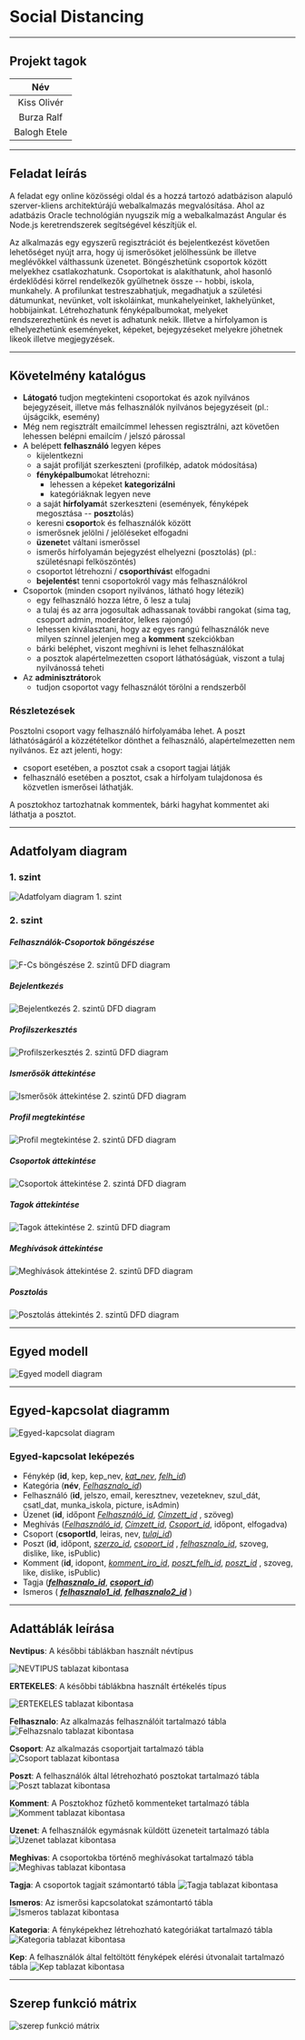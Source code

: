 # Social Distancing

---

## Projekt tagok

|     Név      |
| :----------: |
| Kiss Olivér  |
|  Burza Ralf  |
| Balogh Etele |

---

## Feladat leírás

A feladat egy online közösségi oldal és a hozzá tartozó adatbázison alapuló szerver-kliens architektúrájú webalkalmazás megvalósítása. Ahol az adatbázis Oracle technológián nyugszik míg a webalkalmazást Angular és Node.js keretrendszerek segítségével készítjük el.

Az alkalmazás egy egyszerű regisztrációt és bejelentkezést követően lehetőséget nyújt arra, hogy új ismerősöket jelölhessünk be illetve meglévőkkel válthassunk üzenetet. Böngészhetünk csoportok között melyekhez csatlakozhatunk. Csoportokat is alakíthatunk, ahol hasonló érdeklődési körrel rendelkezők gyűlhetnek össze -- hobbi, iskola, munkahely. A profilunkat testreszabhatjuk, megadhatjuk a születési dátumunkat, nevünket, volt iskoláinkat, munkahelyeinket, lakhelyünket, hobbijainkat. Létrehozhatunk fényképalbumokat, melyeket rendszerezhetünk és nevet is adhatunk nekik. Illetve a hírfolyamon is elhelyezhetünk eseményeket, képeket, bejegyzéseket melyekre jöhetnek likeok illetve megjegyzések.

---
## Követelmény katalógus

- **Látogató** tudjon megtekinteni csoportokat és azok nyilvános bejegyzéseit, illetve más felhasználók nyilvános bejegyzéseit (pl.: újságcikk, esemény)
- Még nem regisztrált emailcímmel lehessen regisztrálni, azt követően lehessen belépni emailcím / jelszó párossal
- A belépett **felhasználó** legyen képes
  - kijelentkezni
  - a saját profilját szerkeszteni (profilkép, adatok módosítása)
  - **fényképalbum**okat létrehozni:
    - lehessen a képeket **kategorizálni**
    - kategóriáknak legyen neve
  - a saját **hírfolyam**át szerkeszteni (események, fényképek megosztása -- **poszt**olás)
  - keresni **csoport**ok és felhasználók között
  - ismerősnek jelölni / jelöléseket elfogadni
  - **üzenet**et váltani ismerőssel
  - ismerős hírfolyamán bejegyzést elhelyezni (posztolás) (pl.: születésnapi felköszöntés)
  - csoportot létrehozni / **csoporthívás**t elfogadni
  - **bejelentés**t tenni csoportokról vagy más felhasználókrol
- Csoportok (minden csoport nyilvános, látható hogy létezik)
  - egy felhasználó hozza létre, ő lesz a tulaj
  - a tulaj és az arra jogosultak adhassanak további rangokat (sima tag, csoport admin, moderátor, lelkes rajongó)
  - lehessen kiválasztani, hogy az egyes rangú felhasználók neve milyen színnel jelenjen meg a **komment** szekciókban
  - bárki beléphet, viszont meghívni is lehet felhasználókat
  - a posztok alapértelmezetten csoport láthatóságúak, viszont a tulaj nyilvánossá teheti
- Az **adminisztrátor**ok
  - tudjon csoportot vagy felhasználót törölni a rendszerből

### Részletezések
Posztolni csoport vagy felhasználó hírfolyamába lehet. A poszt láthatóságáról a közzétételkor dönthet a felhasználó,
alapértelmezetten nem nyilvános. Ez azt jelenti, hogy:
- csoport esetében, a posztot csak a csoport tagjai látják
- felhasználó esetében a posztot, csak a hírfolyam tulajdonosa és közvetlen ismerősei láthatják.

A posztokhoz tartozhatnak kommentek, bárki hagyhat kommentet aki láthatja a posztot.

---

## Adatfolyam diagram

### 1. szint

![Adatfolyam diagram 1. szint](./dfd1.png)

### 2. szint
##### Felhasználók-Csoportok böngészése
![F-Cs böngészése 2. szintű DFD diagram](./dfd21.png)

##### Bejelentkezés
![Bejelentkezés 2. szintű DFD diagram](./dfd23.png)

##### Profilszerkesztés
![Profilszerkesztés 2. szintű DFD diagram](./dfd24.png)

##### Ismerősök áttekintése
![Ismerősök áttekintése 2. szintű DFD diagram](./dfd25.png)

##### Profil megtekintése
![Profil megtekintése 2. szintű DFD diagram](./dfd26.png)

##### Csoportok áttekintése
![Csoportok áttekintése 2. szintá DFD diagram](./dfd27.png)

##### Tagok áttekintése
![Tagok áttekintése 2. szintű DFD diagram](./dfd28.png)

##### Meghívások áttekintése
![Meghívások áttekintése 2. szintű DFD diagram](./dfd29.png)

##### Posztolás
![Posztolás áttekintés 2. szintű DFD diagram](./dfd211.png)


---

## Egyed modell

![Egyed modell diagram](./egyed.png)

---

## Egyed-kapcsolat diagramm
![Egyed-kapcsolat diagram](./ekSocialPlatform.png)



### Egyed-kapcsolat leképezés

- Fénykép (__id__, kep, kep_nev, <ins>*kat_nev*</ins>, <ins>*felh_id*</ins>)
- Kategória (__név__, <ins>*Felhasznalo\_id*</ins>)
- Felhasználó (__id__, jelszo, email, keresztnev, vezeteknev, szul_dát, csatl_dat, munka_iskola, picture, isAdmin)
- Üzenet (**id**, időpont <ins>*Felhasználó\_id*</ins>, <ins>*Címzett\_id*</ins> , szöveg)
- Meghívás (<ins>*Felhasználó\_id*</ins>, <ins>*Címzett\_id*</ins>, <ins>*Csoport\_id*</ins>, időpont, elfogadva)
- Csoport (__csoportId__, leiras, nev, <ins>*tulaj\_id*</ins>)
- Poszt (**id**, időpont, <ins>*szerzo_id*</ins>, <ins>*csoport_id*</ins> , <ins>*felhasznalo\_id*</ins>, szoveg, dislike, like, isPublic)
- Komment (**id**, idopont, <ins>*komment_iro_id*</ins>, <ins>*poszt\_felh\_id*</ins>, <ins>*poszt\_id*</ins> , szoveg, like, dislike, isPublic)
- Tagja (<ins>***felhasznalo\_id***</ins>, <ins>***csoport\_id***</ins>)
- Ismeros ( <ins>***felhasznalo1\_id***</ins>, <ins>***felhasznalo2_id***</ins> )


---

## Adattáblák leírása

**Nevtipus**: A későbbi táblákban használt névtípus

![NEVTIPUS tablazat kibontasa](./Tablazatkibontas/NEVTIPUS.png)

**ERTEKELES**: A későbbi táblákbna használt értékelés típus

![ERTEKELES tablazat kibontasa](./Tablazatkibontas/ERTEKELES.png)

**Felhasznalo**: Az alkalmazás felhasználóit tartalmazó tábla
![Felhazsnalo tablazat kibontasa](./Tablazatkibontas/Felhasznalo.png)

**Csoport**: Az alkalmazás csoportjait tartalmazó tábla
![Csoport tablazat kibontasa](./Tablazatkibontas/Csoport.png)

**Poszt**: A felhasználók által létrehozható posztokat tartalmazó tábla
![Poszt tablazat kibontasa](./Tablazatkibontas/Poszt.png)

**Komment**: A Posztokhoz fűzhető kommenteket tartalmazó tábla
![Komment tablazat kibontasa](./Tablazatkibontas/Komment.png)

**Uzenet**: A felhasználók egymásnak küldött üzeneteit tartalmazó tábla
![Uzenet tablazat kibontasa](./Tablazatkibontas/Uzenet.png)

**Meghivas**: A csoportokba történő meghívásokat tartalmazó tábla
![Meghivas tablazat kibontasa](./Tablazatkibontas/Meghivas.png)

**Tagja**: A csoportok tagjait számontartó tábla
![Tagja tablazat kibontasa](./Tablazatkibontas/Tagja.png)

**Ismeros**: Az ismerősi kapcsolatokat számontartó tábla
![Ismeros tablazat kibontasa](./Tablazatkibontas/Ismeri.png)

**Kategoria**: A fényképekhez létrehozható kategóriákat tartalmazó tábla
![Kategoria tablazat kibontasa](./Tablazatkibontas/Kategoria.png)

**Kep**: A felhasználók által feltöltött fényképek elérési útvonalait tartalmazó tábla
![Kep tablazat kibontasa](./Tablazatkibontas/Kep.png)


---

## Szerep funkció mátrix

![szerep funkció mátrix](./szerep-funkcio-matrix.png)